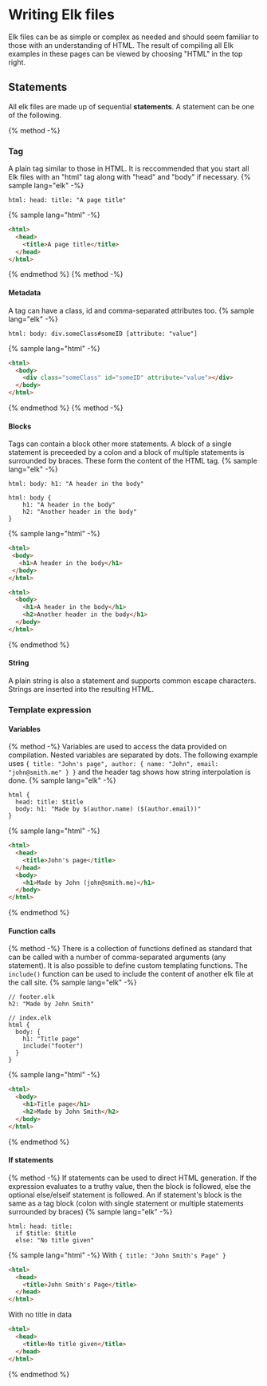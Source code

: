 # Writing Elk files
Elk files can be as simple or complex as needed and should seem familiar to those with an understanding of HTML. The result of compiling all Elk examples in these pages can be viewed by choosing "HTML" in the top right.

## Statements
All elk files are made up of sequential **statements**. A statement can be one of the following.

{% method -%}
### Tag
A plain tag similar to those in HTML. It is reccommended that you start all Elk files with an "html" tag along with "head" and "body" if necessary.
{% sample lang="elk" -%}
```elk
html: head: title: "A page title"
```
{% sample lang="html" -%}
```html
<html>
  <head>
    <title>A page title</title>
  </head>
</html>
```
{% endmethod %}
{% method -%}
#### Metadata
A tag can have a class, id and comma-separated attributes too.
{% sample lang="elk" -%}
```elk
html: body: div.someClass#someID [attribute: "value"]
```
{% sample lang="html" -%}
```html
<html>
  <body>
    <div class="someClass" id="someID" attribute="value"></div>
  </body>
</html>
```
{% endmethod %}
{% method -%}
#### Blocks
Tags can contain a block other more statements. A block of a single statement is preceeded by a colon and a block of multiple statements is surrounded by braces. These form the content of the HTML tag.
{% sample lang="elk" -%}
```elk
html: body: h1: "A header in the body"
```
```elk
html: body {
    h1: "A header in the body"
    h2: "Another header in the body"
}
```
{% sample lang="html" -%}
```html
<html>
 <body>
   <h1>A header in the body</h1>
 </body>
</html>
```
```html
<html>
  <body>
    <h1>A header in the body</h1>
    <h2>Another header in the body</h1>
  </body>
</html>
```
{% endmethod %}

#### String
A plain string is also a statement and supports common escape characters. Strings are inserted into the resulting HTML.

### Template expression

#### Variables
{% method -%}
Variables are used to access the data provided on compilation. Nested variables are separated by dots. The following example uses `{ title: "John's page", author: { name: "John", email: "john@smith.me" } }` and the header tag shows how string interpolation is done.
{% sample lang="elk" -%}
```elk
html {
  head: title: $title
  body: h1: "Made by $(author.name) ($(author.email))"
}
```
{% sample lang="html" -%}
```html
<html>
  <head>
    <title>John's page</title>
  </head>
  <body>
    <h1>Made by John (john@smith.me)</h1>
  </body>
</html>
```
{% endmethod %}

#### Function calls
{% method -%}
There is a collection of functions defined as standard that can be called with a number of comma-separated arguments (any statement). It is also possible to define custom templating functions. The `include()` function can be used to include the content of another elk file at the call site.
{% sample lang="elk" -%}
```elk
// footer.elk
h2: "Made by John Smith"
```
```elk
// index.elk
html {
  body: {
    h1: "Title page"
    include("footer")
  }
}
```
{% sample lang="html" -%}
```html
<html>
  <body>
    <h1>Title page</h1>
    <h2>Made by John Smith</h2>
  </body>
</html>
```
{% endmethod %}

#### If statements
{% method -%}
If statements can be used to direct HTML generation. If the expression evaluates to a truthy value, then the block is followed, else the optional else/elseif statement is followed. An if statement's block is the same as a tag block (colon with single statement or multiple statements surrounded by braces)
{% sample lang="elk" -%}
```elk
html: head: title:
  if $title: $title
  else: "No title given"
```
{% sample lang="html" -%}
With `{ title: "John Smith's Page" }`
```html
<html>
  <head>
    <title>John Smith's Page</title>
  </head>
</html>
```
With no title in data
```html
<html>
  <head>
    <title>No title given</title>
  </head>
</html>
```
{% endmethod %}